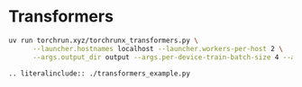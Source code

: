# Transformers

```bash
uv run torchrun.xyz/torchrunx_transformers.py \
      --launcher.hostnames localhost --launcher.workers-per-host 2 \
      --args.output_dir output --args.per-device-train-batch-size 4 --args.report-to tensorboard
```

```{eval-rst}
.. literalinclude:: ./transformers_example.py
```
